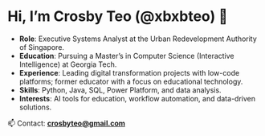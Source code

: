 # Hi, I’m Crosby Teo (@xbxbteo) 👋

- **Role**: Executive Systems Analyst at the Urban Redevelopment Authority of Singapore.  
- **Education**: Pursuing a Master’s in Computer Science (Interactive Intelligence) at Georgia Tech.  
- **Experience**: Leading digital transformation projects with low-code platforms; former educator with a focus on educational technology. 
- **Skills**: Python, Java, SQL, Power Platform, and data analysis.  
- **Interests**: AI tools for education, workflow automation, and data-driven solutions.  

📫 Contact: **crosbyteo@gmail.com**  
